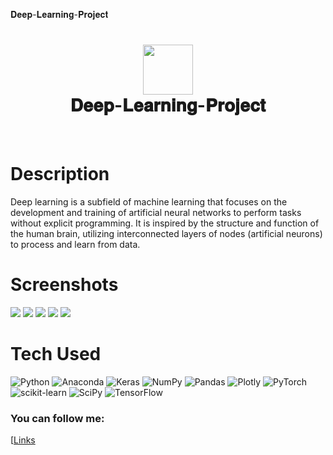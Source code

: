 𝐃𝐞𝐞𝐩-𝐋𝐞𝐚𝐫𝐧𝐢𝐧𝐠-𝐏𝐫𝐨𝐣𝐞𝐜𝐭
<div align="center">
      <h1> <img src="https://media.licdn.com/dms/image/D4D12AQFgegXgaJE7-Q/article-cover_image-shrink_600_2000/0/1670334799332?e=2147483647&v=beta&t=EelAxz-dDPhaHNW2EkIlmbZLBGgqgRJdcyabin8YmFU" width="80px"><br/>𝐃𝐞𝐞𝐩-𝐋𝐞𝐚𝐫𝐧𝐢𝐧𝐠-𝐏𝐫𝐨𝐣𝐞𝐜𝐭</h1>
     </div>
<p align="center"> <a href="https://github.com/EmamulHossen" target="_blank"><img alt="" src="https://img.shields.io/badge/Website-EA4C89?style=normal&logo=dribbble&logoColor=white" style="vertical-align:center" /></a> <a href="https://www.facebook.com/emamul.hossen.503" target="_blank"><img alt="" src="https://img.shields.io/badge/Facebook-1877F2?style=normal&logo=facebook&logoColor=white" style="vertical-align:center" /></a> <a href="https://www.linkedin.com/in/emamul-hossen-9a8ab1255/}" target="_blank"><img alt="" src="https://img.shields.io/badge/LinkedIn-0077B5?style=normal&logo=linkedin&logoColor=white" style="vertical-align:center" /></a> </p>

# Description
 Deep learning is a subfield of machine learning that focuses on the development and training of artificial neural networks to perform tasks without explicit programming. It is inspired by the structure and function of the human brain, utilizing interconnected layers of nodes (artificial neurons) to process and learn from data.

# Screenshots
 <img src="https://viso.ai/wp-content/uploads/2021/10/vgg-neural-network-architecture.png"> <img src="#"> <img src="#"> <img src="#"> <img src="#">
# Tech Used
 ![Python](https://img.shields.io/badge/python-3670A0?style=for-the-badge&logo=python&logoColor=ffdd54) ![Anaconda](https://img.shields.io/badge/Anaconda-%2344A833.svg?style=for-the-badge&logo=anaconda&logoColor=white) ![Keras](https://img.shields.io/badge/Keras-%23D00000.svg?style=for-the-badge&logo=Keras&logoColor=white) ![NumPy](https://img.shields.io/badge/numpy-%23013243.svg?style=for-the-badge&logo=numpy&logoColor=white) ![Pandas](https://img.shields.io/badge/pandas-%23150458.svg?style=for-the-badge&logo=pandas&logoColor=white) ![Plotly](https://img.shields.io/badge/Plotly-%233F4F75.svg?style=for-the-badge&logo=plotly&logoColor=white) ![PyTorch](https://img.shields.io/badge/PyTorch-%23EE4C2C.svg?style=for-the-badge&logo=PyTorch&logoColor=white) ![scikit-learn](https://img.shields.io/badge/scikit--learn-%23F7931E.svg?style=for-the-badge&logo=scikit-learn&logoColor=white) ![SciPy](https://img.shields.io/badge/SciPy-%230C55A5.svg?style=for-the-badge&logo=scipy&logoColor=%white) ![TensorFlow](https://img.shields.io/badge/TensorFlow-%23FF6F00.svg?style=for-the-badge&logo=TensorFlow&logoColor=white)
      
### You can follow me:
[[Links](https://www.facebook.com/emamul.hossen.503)
 
    
